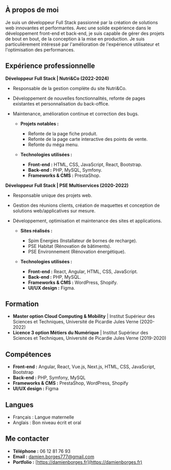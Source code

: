 ## À propos de moi

Je suis un développeur Full Stack passionné par la création de solutions web innovantes et performantes. Avec une solide expérience dans le développement front-end et back-end, je suis capable de gérer des projets de bout en bout, de la conception à la mise en production. Je suis particulièrement intéressé par l'amélioration de l'expérience utilisateur et l'optimisation des performances.

## Expérience professionnelle

**Développeur Full Stack | Nutri&Co (2022-2024)**

*   Responsable de la gestion complète du site Nutri&Co.
*   Développement de nouvelles fonctionnalités, refonte de pages existantes et personnalisation du back-office.
*   Maintenance, amélioration continue et correction des bugs.

    *   **Projets notables :**
        *   Refonte de la page fiche produit.
        *   Refonte de la page carte interactive des points de vente.
        *   Refonte du méga menu.

    *   **Technologies utilisées :**
        *   **Front-end :** HTML, CSS, JavaScript, React, Bootstrap.
        *   **Back-end :** PHP, MySQL, Symfony.
        *   **Frameworks & CMS :** PrestaShop.

**Développeur Full Stack | PSE Multiservices (2020-2022)**

*   Responsable unique des projets web.
*   Gestion des réunions clients, création de maquettes et conception de solutions web/applicatives sur mesure.
*   Développement, optimisation et maintenance des sites et applications.

    *   **Sites réalisés :**
        *   Spim Energies (Installateur de bornes de recharge).
        *   PSE Habitat (Rénovation de bâtiments).
        *   PSE Environnement (Rénovation énergétique).

    *   **Technologies utilisées :**
        *   **Front-end :** React, Angular, HTML, CSS, JavaScript.
        *   **Back-end :** PHP, MySQL.
        *   **Frameworks & CMS :** WordPress, Shopify.
        *   **UI/UX design :** Figma.

## Formation

*   **Master option Cloud Computing & Mobility** | Institut Supérieur des Sciences et Techniques, Université de Picardie Jules Verne (2020-2022)
*   **Licence 3 option Métiers du Numérique** | Institut Supérieur des Sciences et Techniques, Université de Picardie Jules Verne (2019-2020)

## Compétences

*   **Front-end :** Angular, React, Vue.js, Next.js, HTML, CSS, JavaScript, Bootstrap
*   **Back-end :** PHP, Symfony, MySQL
*   **Frameworks & CMS :** PrestaShop, WordPress, Shopify
*   **UI/UX design :** Figma

## Langues

*   Français : Langue maternelle
*   Anglais : Bon niveau écrit et oral

## Me contacter

*   **Téléphone :** 06 12 81 76 93
*   **Email :** [damien.borges777@gmail.com](mailto:damien.borges777@gmail.com)
*   **Portfolio :** [https://damienborges.fr](https://damienborges.fr)
